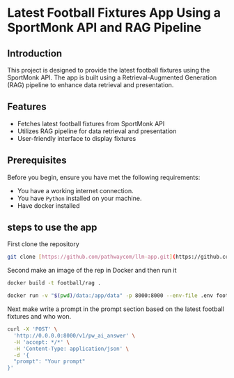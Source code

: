 # Latest Football Fixtures App Using a SportMonk API and RAG Pipeline

## Introduction
This project is designed to provide the latest football fixtures using the SportMonk API. The app is built using a Retrieval-Augmented Generation (RAG) pipeline to enhance data retrieval and presentation.

## Features
- Fetches latest football fixtures from SportMonk API
- Utilizes RAG pipeline for data retrieval and presentation
- User-friendly interface to display fixtures

## Prerequisites
Before you begin, ensure you have met the following requirements:
- You have a working internet connection.
- You have `Python` installed on your machine.
-  Have docker installed
## steps to use the app
First clone the repository
```bash
git clone [https://github.com/pathwaycom/llm-app.git](https://github.com/AmanTomy/App.git)
```
Second make an image of the rep in Docker and then run it
```bash
docker build -t football/rag .
```
```bash
docker run -v "$(pwd)/data:/app/data" -p 8000:8000 --env-file .env football/rag
```
Next make write a prompt in the prompt section based on the latest football fixtures and who won.
```bash
curl -X 'POST' \
  'http://0.0.0.0:8000/v1/pw_ai_answer' \
  -H 'accept: */*' \
  -H 'Content-Type: application/json' \
  -d '{
  "prompt": "Your prompt"
}'
```
